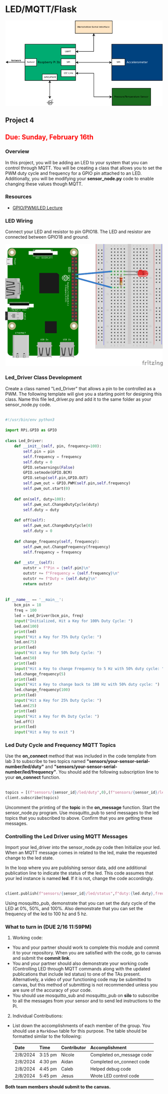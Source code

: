 # LED/MQTT/Flask

![Full Block Diagram with LED](assets/P4/blocks_full_led.png)

## Project 4 

## <span style="color:red">Due: Sunday, February 16th</span>

### Overview

In this project, you will be adding an LED to your system that you can
control through MQTT. You will be creating a class that allows you to
set the PWM duty cycle and frequency for a GPIO pin attached to an
LED. Additionally, you will be modifying your **sensor_node.py** code
to enable changing these values though MQTT. 

### Resources
* [GPIO/PWM/LED Lecture](https://engr210.github.io/lectures/GPIO_LED.pdf)

### LED Wiring 

Connect your LED and resistor to pin GPIO18. The LED and resistor are
connected between GPIO18 and ground.

![led wiring](assets/P4/led_wiring_bb.png)

### Led_Driver Class Development

Create a class named "Led_Driver" that allows a pin to be controlled
as a PWM. The following template will give you a starting point for
designing this class. Name this file led_driver.py and add it to the
same folder as your sensor_node.py code.

```python 

#!/usr/bin/env python3

import RPi.GPIO as GPIO

class Led_Driver:
	def __init__(self, pin, frequency=100):
		self.pin = pin
		self.frequency = frequency
		self.duty = 0
		GPIO.setwarnings(False)
		GPIO.setmode(GPIO.BCM)
		GPIO.setup(self.pin,GPIO.OUT)
		self.pwm_out = GPIO.PWM(self.pin,self.frequency)
		self.pwm_out.start(0)
	  
	def on(self, duty=100):
		self.pwm_out.ChangeDutyCycle(duty)
		self.duty = duty

	def off(self):
		self.pwm_out.ChangeDutyCycle(0)
		self.duty = 0
		
	def change_frequency(self, frequency):
		self.pwm_out.ChangeFrequency(frequency)
		self.frequency = frequency 

	def __str__(self):
		outstr = f"Pin = {self.pin}\n"
		outstr += f"Frequency = {self.frequency}\n"
		outstr += f"Duty = {self.duty}\n"
		return outstr


if __name__ == '__main__':
	bcm_pin = 18
	freq = 100
	led = Led_Driver(bcm_pin, freq)
	input("Initialized, Hit a Key for 100% Duty Cycle: ")
	led.on(100)
	print(led)
	input("Hit a Key for 75% Duty Cycle: ")
	led.on(75)
	print(led)
	input("Hit a Key for 50% Duty Cycle: ")
	led.on(50)
	print(led)
	input("Hit a Key to change Frequency to 5 Hz with 50% duty cycle: ")
	led.change_frequency(5)
	print(led)
	input("Hit a Key to change back to 100 Hz with 50% duty cycle: ")
	led.change_frequency(100)
	print(led)
	input("Hit a Key for 25% Duty Cycle: ")
	led.on(25)
	print(led)
	input("Hit a Key for 0% Duty Cycle: ")
	led.off()
	print(led)
	input("Hit a Key to exit ")

```

### Led Duty Cycle and Frequency MQTT Topics

Use the **on_connect** method that was included in the code template from
lab 3 to subscribe to two topics named
**"sensors/your-sensor-serial-number/led/duty"** and
**"sensors/your-sensor-serial-number/led/frequency"**. You should add the
following subscription line to your **on_connect** function.

```python 

topics = [(f"sensors/{sensor_id}/led/duty",0),(f"sensors/{sensor_id}/led/frequency",0)]
client.subscribe(topics)
``` 
Uncomment the printing of the **topic** in the **on_message**
function. Start the sensor_node.py program. Use mosquitto_pub to send
messages to the led topics that you subscribed to above. Confirm that
you are getting these messages.

### Controlling the Led Driver using MQTT Messages 

Import your led_driver into the sensor_node.py code then Initialize your
led. When an MQTT message comes in related to the led, make the
requested change to the led state.

In the loop where you are publishing sensor data, add one additional
publication line to indicate the status of the led. This code assumes
that your led instance is named **led**. If it is not, change the code
accordingly.

```python

client.publish(f"sensors/{sensor_id}/led/status",f"duty:{led.duty},frequency:{led.frequency}")
```
Using mosquitto_pub, demonstrate that you can set the duty cycle of
the LED at 0%, 50%, and 100%. Also demonstrate that you can set the
frequency of the led to 100 hz and 5 hz.

### What to turn in (DUE 2/16 11:59PM)
1) Working code:

- You and your partner should work to complete this module and
commit it to your repository. When you are satisfied with the
code, go to canvas and submit the **commit link**.
- You and your partner should also demonstrate your working code (Controlling LED through MQTT commands
along with the updated publications that include led status) to one of the TAs
present. Alternatively, a video of your functioning code may be submitted to canvas,
but this method of submitting is not recommended unless you are sure of the accuracy of your code.
- You should use mosquitto_sub and mosquitto_pub on **silo** to subscribe to all the messages from your sensor 
and to send led instructions to the Pi.

2) Individual Contributions:

- List down the accomplishments of each member of the group. You should use a `MarkDown` table for this purpose. The table should be formatted similar to the following:

    Date | Time | Contributor | Accomplishment
    -----|------|-------------|---------------
    2/8/2024|3:15 pm| Nicole | Completed on_message code
    2/8/2024|4:30 pm| Aidan | Completed on_connect code
    2/8/2024|4:45 pm| Caleb | Helped debug code
    2/8/2024|5:45 pm| Jesus | Wrote LED control code

**Both team members should submit to the canvas.**

